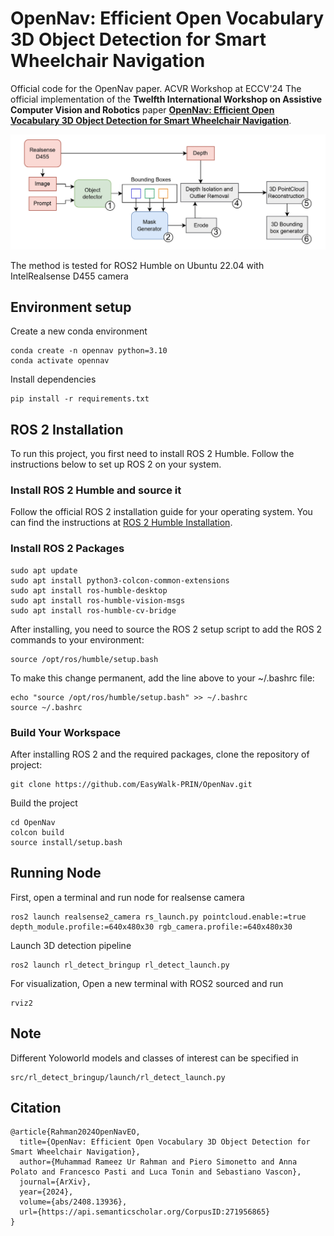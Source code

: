 # OpenNav: Efficient Open Vocabulary 3D Object Detection for Smart Wheelchair Navigation
Official code for the OpenNav paper. ACVR Workshop at ECCV'24
The official implementation of the **Twelfth International Workshop on Assistive Computer Vision and Robotics** paper [**OpenNav: Efficient Open Vocabulary 3D Object Detection for Smart Wheelchair Navigation**](https://arxiv.org/abs/2408.13936).

![pipeline](assets/pipeline.jpg)

The method is tested for ROS2 Humble on Ubuntu 22.04 with IntelRealsense D455 camera

## Environment setup
Create a new conda environment
```
conda create -n opennav python=3.10
conda activate opennav
```

Install dependencies
```
pip install -r requirements.txt
```

## ROS 2 Installation
To run this project, you first need to install ROS 2 Humble. Follow the instructions below to set up ROS 2 on your system.

### Install ROS 2 Humble and source it

Follow the official ROS 2 installation guide for your operating system. You can find the instructions at [ROS 2 Humble Installation](https://docs.ros.org/en/humble/Installation/).

### Install ROS 2 Packages
```
sudo apt update
sudo apt install python3-colcon-common-extensions
sudo apt install ros-humble-desktop
sudo apt install ros-humble-vision-msgs
sudo apt install ros-humble-cv-bridge
```

After installing, you need to source the ROS 2 setup script to add the ROS 2 commands to your environment:

```
source /opt/ros/humble/setup.bash
```

To make this change permanent, add the line above to your ~/.bashrc file:
```
echo "source /opt/ros/humble/setup.bash" >> ~/.bashrc
source ~/.bashrc
```
### Build Your Workspace

After installing ROS 2 and the required packages, clone the repository of project:
```
git clone https://github.com/EasyWalk-PRIN/OpenNav.git
```
Build the project
```
cd OpenNav
colcon build
source install/setup.bash
```
## Running Node
First, open a terminal and run node for realsense camera
```
ros2 launch realsense2_camera rs_launch.py pointcloud.enable:=true depth_module.profile:=640x480x30 rgb_camera.profile:=640x480x30
```
Launch 3D detection pipeline
```
ros2 launch rl_detect_bringup rl_detect_launch.py
```

For visualization, Open a new terminal with ROS2 sourced and run
```
rviz2
```
## Note
Different Yoloworld models and classes of interest can be specified in
```
src/rl_detect_bringup/launch/rl_detect_launch.py
```

## Citation
```
@article{Rahman2024OpenNavEO,
  title={OpenNav: Efficient Open Vocabulary 3D Object Detection for Smart Wheelchair Navigation},
  author={Muhammad Rameez Ur Rahman and Piero Simonetto and Anna Polato and Francesco Pasti and Luca Tonin and Sebastiano Vascon},
  journal={ArXiv},
  year={2024},
  volume={abs/2408.13936},
  url={https://api.semanticscholar.org/CorpusID:271956865}
}
```
